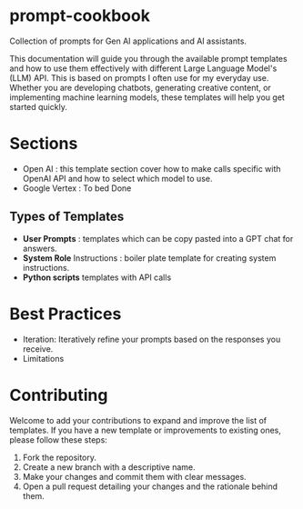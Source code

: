 # prompt-cookbook
Collection of prompts for Gen AI applications and AI assistants.

 This documentation will guide you through the available prompt templates and how to use them effectively with different Large Language Model's (LLM) API. This is based on prompts I often use for my everyday use. Whether you are developing chatbots, generating creative content, or implementing machine learning models, these templates will help you get started quickly.

# Sections
- Open AI : this template section cover how to make calls specific with OpenAI API and how to select which model to use. 
- Google Vertex :  To bed Done

## Types of Templates
- **User Prompts** : templates which can be copy pasted into a GPT chat for answers.
- **System  Role** Instructions : boiler plate template for creating system instructions.
- **Python scripts** templates with API calls


# Best Practices
- Iteration: Iteratively refine your prompts based on the responses you receive.
- Limitations 

# Contributing 
Welcome to add your contributions to expand and improve the list of templates. If you have a new template or improvements to existing ones, please follow these steps:

1. Fork the repository.
2. Create a new branch with a descriptive name.
3. Make your changes and commit them with clear messages.
4. Open a pull request detailing your changes and the rationale behind them.